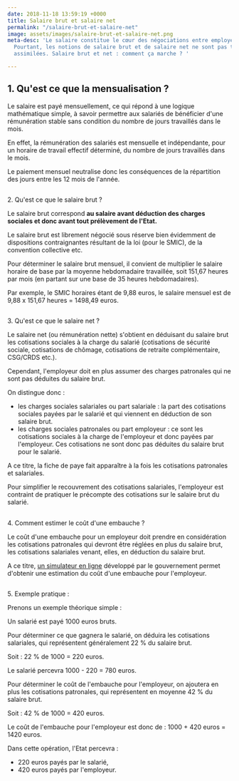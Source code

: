 ```yaml
---
date: 2018-11-18 13:59:19 +0000
title: Salaire brut et salaire net
permalink: "/salaire-brut-et-salaire-net"
image: assets/images/salaire-brut-et-salaire-net.png
meta-desc: 'Le salaire constitue le cœur des négociations entre employeur et salarié.
  Pourtant, les notions de salaire brut et de salaire net ne sont pas toujours bien
  assimilées. Salaire brut et net : comment ça marche ? '

---
```

## 1. Qu'est ce que la mensualisation ? 

  
Le salaire est payé mensuellement, ce qui répond à une logique mathématique simple, à savoir permettre aux salariés de bénéficier d'une rémunération stable sans condition du nombre de jours travaillés dans le mois.   
  
En effet, la rémunération des salariés est mensuelle et indépendante, pour un horaire de travail effectif déterminé, du nombre de jours travaillés dans le mois.   
  
Le paiement mensuel neutralise donc les conséquences de la répartition des jours entre les 12 mois de l'année. 

##   
  
2\. Qu'est ce que le salaire brut ?

  
Le salaire brut correspond **au salaire avant déduction des charges sociales et donc avant tout prélèvement de l'Etat.**   
  
Le salaire brut est librement négocié sous réserve bien évidemment de dispositions contraignantes résultant de la loi (pour le SMIC), de la convention collective etc.   
  
Pour déterminer le salaire brut mensuel, il convient de multiplier le salaire horaire de base par la moyenne hebdomadaire travaillée, soit 151,67 heures par mois (en partant sur une base de 35 heures hebdomadaires).   
  
Par exemple, le SMIC horaires étant de 9,88 euros, le salaire mensuel est de 9,88 x 151,67 heures = 1498,49 euros. 

##   
3\. Qu'est ce que le salaire net ? 

  
Le salaire net (ou rémunération nette) s'obtient en déduisant du salaire brut les cotisations sociales à la charge du salarié (cotisations de sécurité sociale, cotisations de chômage, cotisations de retraite complémentaire, CSG/CRDS etc.).   
  
Cependant, l'employeur doit en plus assumer des charges patronales qui ne sont pas déduites du salaire brut.   
  
On distingue donc : 

* les charges sociales salariales ou part salariale : la part des cotisations sociales payées par le salarié et qui viennent en déduction de son salaire brut.
* les charges sociales patronales ou part employeur : ce sont les cotisations sociales à la charge de l'employeur et donc payées par l'employeur. Ces cotisations ne sont donc pas déduites du salaire brut pour le salarié.

  
A ce titre, la fiche de paye fait apparaître à la fois les cotisations patronales et salariales.   
  
Pour simplifier le recouvrement des cotisations salariales, l'employeur est contraint de pratiquer le précompte des cotisations sur le salaire brut du salarié. 

##   
  
4\. Comment estimer le coût d'une embauche ? 

  
Le coût d'une embauche pour un employeur doit prendre en considération les cotisations patronales qui devront être réglées en plus du salaire brut, les cotisations salariales venant, elles, en déduction du salaire brut.   
  
A ce titre, [un simulateur en ligne](https://embauche.beta.gouv.fr/) développé par le gouvernement permet d'obtenir une estimation du coût d'une embauche pour l'employeur. 

##   
5\. Exemple pratique :

  
Prenons un exemple théorique simple :   
  
Un salarié est payé 1000 euros bruts.   
  
Pour déterminer ce que gagnera le salarié, on déduira les cotisations salariales, qui représentent généralement 22 % du salaire brut.   
  
Soit : 22 % de 1000 = 220 euros.   
  
Le salarié percevra 1000 - 220 = 780 euros.   
  
Pour déterminer le coût de l'embauche pour l'employeur, on ajoutera en plus les cotisations patronales, qui représentent en moyenne 42 % du salaire brut.   
  
Soit : 42 % de 1000 = 420 euros.   
  
Le coût de l'embauche pour l'employeur est donc de : 1000 + 420 euros = 1420 euros.   
  
Dans cette opération, l'Etat percevra : 

* 220 euros payés par le salarié,
* 420 euros payés par l'employeur.
